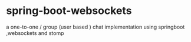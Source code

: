 # spring-boot-websockets
a one-to-one / group (user based ) chat implementation using springboot ,websockets and stomp 
